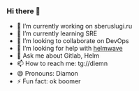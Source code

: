 ### Hi there 👋

- 🔭 I’m currently working on sberuslugi.ru
- 🌱 I’m currently learning SRE
- 👯 I’m looking to collaborate on DevOps
- 🤔 I’m looking for help with [helmwave](https://github.com/zhilyaev/helmwave)
- 💬 Ask me about Gitlab, Helm
- 📫 How to reach me: tg://diemn
- 😄 Pronouns: Diamon
- ⚡ Fun fact: ok boomer

